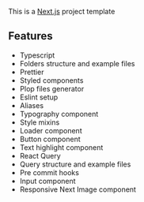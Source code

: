 This is a [Next.js](https://nextjs.org/) project template

## Features

- Typescript
- Folders structure and example files
- Prettier
- Styled components
- Plop files generator
- Eslint setup
- Aliases
- Typography component
- Style mixins
- Loader component
- Button component
- Text highlight component
- React Query
- Query structure and example files
- Pre commit hooks
- Input component
- Responsive Next Image component
